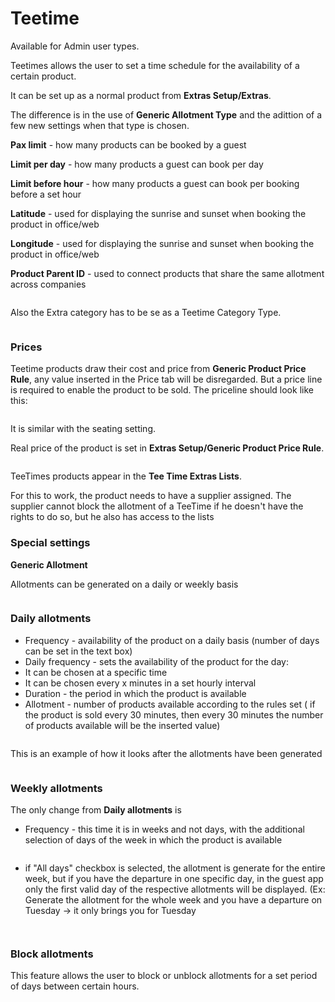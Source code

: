 # Teetime

Available for Admin user types.

Teetimes allows the user to set a time schedule for the availability of a certain product.

It can be set up as a normal product from **Extras Setup/Extras**.

The difference is in the use of **Generic Allotment Type** and the adittion of a few new settings when that type is chosen.

**Pax limit** - how many products can be booked by a guest

**Limit per day** - how many products a guest can book per day

**Limit before hour** - how many products a guest can book per booking before a set hour

**Latitude** - used for displaying the sunrise and sunset when booking the product in office/web

**Longitude** - used for displaying the sunrise and sunset when booking the product in office/web

**Product Parent ID** - used to connect products that share the same allotment across companies

<figure><img src="../../.gitbook/assets/image (1) (1) (1) (1) (1) (1) (1) (1) (1) (1) (1) (1) (1) (1) (1) (1) (1) (1) (1) (1) (1) (1) (1) (1) (1) (1).png" alt=""><figcaption></figcaption></figure>

Also the Extra category has to be se as a Teetime Category Type.

<figure><img src="../../.gitbook/assets/image (2) (1) (1) (1) (1) (1) (1) (1) (1) (1) (1) (1) (1) (1) (1) (1) (1) (1) (1).png" alt=""><figcaption></figcaption></figure>

### Prices <a href="#prices" id="prices"></a>

Teetime products draw their cost and price from **Generic Product Price Rule**, any value inserted in the Price tab will be disregarded. But a price line is required to enable the product to be sold. The priceline should look like this:

<figure><img src="../../.gitbook/assets/image (3) (1) (1) (1) (1) (1) (1) (1) (1) (1) (1) (1) (1) (1) (1) (1).png" alt=""><figcaption></figcaption></figure>

It is similar with the seating setting.

Real price of the product is set in **Extras Setup/Generic Product Price Rule**.

<figure><img src="../../.gitbook/assets/image (144).png" alt=""><figcaption></figcaption></figure>

TeeTimes products appear in the **Tee Time Extras Lists**.

For this to work, the product needs to have a supplier assigned. The supplier cannot block the allotment of a TeeTime if he doesn't have the rights to do so, but he also has access to the lists

### Special settings <a href="#special-settings" id="special-settings"></a>

**Generic Allotment**

Allotments can be generated on a daily or weekly basis

<figure><img src="../../.gitbook/assets/image (145).png" alt=""><figcaption></figcaption></figure>

### Daily allotments <a href="#daily-allotments" id="daily-allotments"></a>

* Frequency - availability of the product on a daily basis (number of days can be set in the text box)
* Daily frequency - sets the availability of the product for the day:
* It can be chosen at a specific time
* It can be chosen every x minutes in a set hourly interval
* Duration - the period in which the product is available
* Allotment - number of products available according to the rules set ( if the product is sold every 30 minutes, then every 30 minutes the number of products available will be the inserted value)

<figure><img src="../../.gitbook/assets/image (146).png" alt=""><figcaption></figcaption></figure>

This is an example of how it looks after the allotments have been generated

<figure><img src="../../.gitbook/assets/image (147).png" alt=""><figcaption></figcaption></figure>

### Weekly allotments <a href="#weekly-allotments" id="weekly-allotments"></a>

The only change from **Daily allotments** is

* Frequency - this time it is in weeks and not days, with the additional selection of days of the week in which the product is available

<figure><img src="../../.gitbook/assets/image (148).png" alt=""><figcaption></figcaption></figure>

* if "All days" checkbox is selected, the allotment is generate for the entire week, but if you have the departure in one specific day, in the guest app only the first valid day of the respective allotments will be displayed. (Ex: Generate the allotment for the whole week and you have a departure on Tuesday -> it only brings you for Tuesday

<figure><img src="../../.gitbook/assets/image (207).png" alt=""><figcaption></figcaption></figure>

<figure><img src="../../.gitbook/assets/image (208).png" alt=""><figcaption></figcaption></figure>

### Block allotments <a href="#block-allotments" id="block-allotments"></a>

This feature allows the user to block or unblock allotments for a set period of days between certain hours.

<figure><img src="../../.gitbook/assets/image (149).png" alt=""><figcaption></figcaption></figure>

<figure><img src="../../.gitbook/assets/image (150).png" alt=""><figcaption></figcaption></figure>
